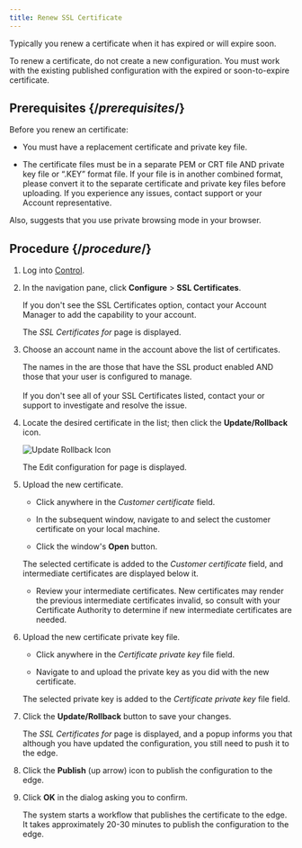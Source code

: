 ```yaml
---
title: Renew SSL Certificate
---
```

Typically you renew a certificate when it has expired or will expire soon.

<Callout type="info">To renew a certificate, do not create a new configuration. You must work with the existing published configuration with the expired or soon-to-expire certificate.</Callout>

## Prerequisites  {/*prerequisites*/}

Before you renew an certificate:

*   You must have a replacement certificate and private key file.

*   The certificate files must be in a separate PEM or CRT file AND private key file or “.KEY” format file. If your file is in another combined format, please convert it to the separate certificate and private key files before uploading. If you experience any issues, contact support or your Account representative.

Also, suggests that you use private browsing mode in your browser.

## Procedure {/*procedure*/}

1.  Log into [Control](https://control.llnw.com/acontrol/#/login).

2.  In the navigation pane, click **Configure** > **SSL Certificates**.

    <Callout type="info">If you don't see the SSL Certificates option, contact your Account Manager to add the capability to your account.</Callout>

    The *SSL Certificates for* page is displayed.

3.  Choose an account name in the account above the list of certificates.

    <Callout type="info">The names in the are those that have the SSL product enabled AND those that your user is configured to manage. <br /><br /> If you don't see all of your SSL Certificates listed, contact your or support to investigate and resolve the issue.</Callout>

4.  Locate the desired certificate in the list; then click the **Update/Rollback** icon.

    ![Update Rollback Icon](/images/delivery/control/update-rollback.png)

    The Edit configuration for page is displayed.

5.  Upload the new certificate.

    - Click anywhere in the *Customer certificate* field.

    - In the subsequent window, navigate to and select the customer certificate on your local machine.

    - Click the window's **Open** button.

    The selected certificate is added to the *Customer certificate* field, and intermediate certificates are displayed below it.

    - Review your intermediate certificates. New certificates may render the previous intermediate certificates invalid, so consult with your Certificate Authority to determine if new intermediate certificates are needed.

6.  Upload the new certificate private key file.

    - Click anywhere in the *Certificate private key* file field.

    - Navigate to and upload the private key as you did with the new certificate.

    The selected private key is added to the *Certificate private key* file field.

7.  Click the **Update/Rollback** button to save your changes.

    The *SSL Certificates for* page is displayed, and a popup informs you that although you have updated the configuration, you still need to push it to the edge.

8.  Click the **Publish** (up arrow) icon to publish the configuration to the edge.

9.  Click **OK** in the dialog asking you to confirm.

    The system starts a workflow that publishes the certificate to the edge. It takes approximately 20-30 minutes to publish the configuration to the edge.
